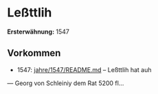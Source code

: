 # Leßttlih

**Ersterwähnung:** 1547

## Vorkommen
- 1547: [jahre/1547/README.md](../jahre/1547/README.md) – Leßttlih hat auh

— Georg von Schleiniy dem Rat 5200 fl...
